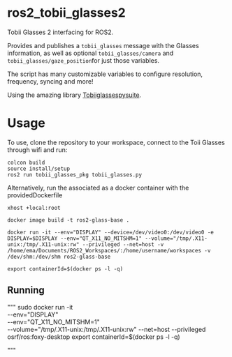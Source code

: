 # ros2_tobii_glasses2

Tobii Glasses 2 interfacing for ROS2.

Provides and publishes a `tobii_glasses` message with the Glasses information, as well as optional `tobii_glasses/camera` and `tobii_glasses/gaze_position`for just those variables.

The script has many customizable variables to configure resolution, frequency, syncing and more!

Using the amazing library [Tobiiglassespysuite](https://github.com/ddetommaso/TobiiGlassesPySuite).

# Usage

To use, clone the repository to your workspace, connect to the Toii Glasses through wifi and run:

```
colcon build
source install/setup
ros2 run tobii_glasses_pkg tobii_glasses.py
```

Alternatively, run the associated as a docker container with the providedDockerfile

```
xhost +local:root

docker image build -t ros2-glass-base .

docker run -it --env="DISPLAY" --device=/dev/video0:/dev/video0 -e DISPLAY=$DISPLAY --env="QT_X11_NO_MITSHM=1" --volume="/tmp/.X11-unix:/tmp/.X11-unix:rw" --privileged --net=host -v /home/ema/Documents/ROS2_Workspaces/:/home/username/workspaces -v /dev/shm:/dev/shm ros2-glass-base

export containerId=$(docker ps -l -q)

```

## Running

"""
sudo docker run -it \
--env="DISPLAY" \
 --env="QT_X11_NO_MITSHM=1" \
 --volume="/tmp/.X11-unix:/tmp/.X11-unix:rw" --net=host --privileged\
 osrf/ros:foxy-desktop
export containerId=$(docker ps -l -q)

"""

<!--
# Citation

'''
@inproceedings{Nunez:2022,
 author = {Emanuel Nunez Sardinha, Virginia Ruiz Garate},
 title = {TobiiGlassesPySuite: An Open-source Suite for Using the Tobii Pro Glasses 2 in Eye-tracking Studies},
 booktitle = {Proceedings of the 11th ACM Symposium on Eye Tracking Research \& Applications},
 series = {ETRA '19},
 year = {2019},
 isbn = {978-1-4503-6709-7},
 location = {Denver, Colorado},
 pages = {46:1--46:5},
 articleno = {46},
 numpages = {5},
 url = {http://doi.acm.org/10.1145/3314111.3319828},
 doi = {10.1145/3314111.3319828},
 acmid = {3319828},
 publisher = {ACM},
 address = {New York, NY, USA},
 keywords = {Tobii Pro Glasses 2, eye-tracking, human-computer interaction, open-source, wearable computing, wearable eye-tracker},
}
'''
-->
